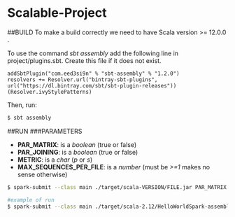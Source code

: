 # Scalable-Project

##BUILD
To make a build correctly we need to have Scala version >= 12.0.0 .

To use the command *sbt assembly* add the following line in project/plugins.sbt. Create this file if it does not exist.
```
addSbtPlugin("com.eed3si9n" % "sbt-assembly" % "1.2.0")
resolvers += Resolver.url("bintray-sbt-plugins", url("https://dl.bintray.com/sbt/sbt-plugin-releases"))(Resolver.ivyStylePatterns)
```
Then, run:
```bash
$ sbt assembly
```

##RUN
###PARAMETERS
* **PAR_MATRIX**: is a *boolean* (true or false)
* **PAR_JOINING**: is a *boolean* (true or false)
* **METRIC**: is a *char* (*p* or *s*)
* **MAX_SEQUENCES_PER_FILE**: is a *number* (must be *>=1* makes no sense otherwise)
```bash
$ spark-submit --class main ./target/scala-VERSION/FILE.jar PAR_MATRIX PAR_JOINING METRIC MAX_SEQUENCES_PER_FILE

#example of run
$ spark-submit --class main ./target/scala-2.12/HelloWorldSpark-assembly-1.0.jar true false p 10
```
